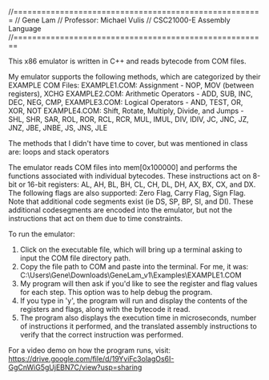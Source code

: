//======================================================
// Gene Lam 
// Professor: Michael Vulis 
// CSC21000-E Assembly Language
//=======================================================

This x86 emulator is written in C++ and reads bytecode from COM files. 

My emulator supports the following methods, which are categorized by their EXAMPLE COM Files:
EXAMPLE1.COM: Assignment - NOP, MOV (between registers), XCHG
EXAMPLE2.COM: Arithmetic Operators - ADD, SUB, INC, DEC, NEG, CMP, 
EXAMPLE3.COM: Logical Operators - AND, TEST, OR, XOR, NOT
EXAMPLE4.COM: Shift, Rotate, Multiply, Divide, and Jumps - SHL, SHR, SAR, ROL, ROR, RCL, RCR, MUL, IMUL, DIV, IDIV, 
		JC, JNC, JZ, JNZ, JBE, JNBE, JS, JNS, JLE

The methods that I didn't have time to cover, but was mentioned in class are: loops and stack operators

The emulator reads COM files into mem[0x100000] and performs the functions associated with individual bytecodes.
These instructions act on 8-bit or 16-bit registers: AL, AH, BL, BH, CL, CH, DL, DH, AX, BX, CX, and DX.
The following flags are also supported: Zero Flag, Carry Flag, Sign Flag.
Note that additional code segments exist (ie DS, SP, BP, SI, and DI). 
These additional codesegments are encoded into the emulator, but not the instructions that act on them due to time constraints.

To run the emulator:
1. Click on the executable file, which will bring up a terminal asking to input the COM file directory path.
2. Copy the file path to COM and paste into the terminal. For me, it was: C:\Users\Gene\Downloads\GeneLam_v1\Examples\EXAMPLE1.COM
3. My program will then ask if you'd like to see the register and flag values for each step. This option was to help debug the program.
4. If you type in 'y', the program will run and display the contents of the registers and flags, along with the bytecode it read.
5. The program also displays the execution time in microseconds, number of instructions it performed, 
and the translated assembly instructions to verify that the correct instruction was performed.

For a video demo on how the program runs, visit:
https://drive.google.com/file/d/19YviFc3olagOs6I-GgCnWiG5gUjEBN7C/view?usp=sharing
